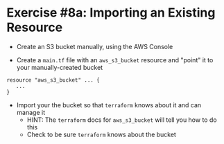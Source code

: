 # Exercise #8a: Importing an Existing Resource

* Create an S3 bucket manually, using the AWS Console

* Create a `main.tf` file with an `aws_s3_bucket` resource and "point" it to 
your manually-created bucket

```hcl
resource "aws_s3_bucket" ... {
   ...
}
```

* Import your the bucket so that `terraform` knows about it and can manage it
  * HINT: The `terraform` docs for `aws_s3_bucket` will tell you how to do this
  * Check to be sure `terraform` knows about the bucket
